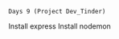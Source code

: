 ```````````````````````````````````````
Days 9 (Project Dev_Tinder)
```````````````````````````````````````
Install express
Install nodemon


